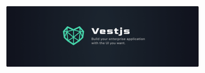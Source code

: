 <div align="center">
  <a href="https://github.com/vestjs-dev/">
    <img alt="Vestjs Dev Banner" src="https://github.com/vestjs-dev/.github/blob/main/profile/vestjs-dev-banner.png">
  </a>
</div>
